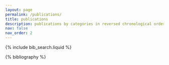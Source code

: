```yaml
---
layout: page
permalink: /publications/
title: publications
description: publications by categories in reversed chronological order.
nav: false
nav_order: 2
---
```


<!-- _pages/publications.md -->

<!-- Bibsearch Feature -->
{% include bib_search.liquid %}

<div class="publications">

{% bibliography %}

</div>

